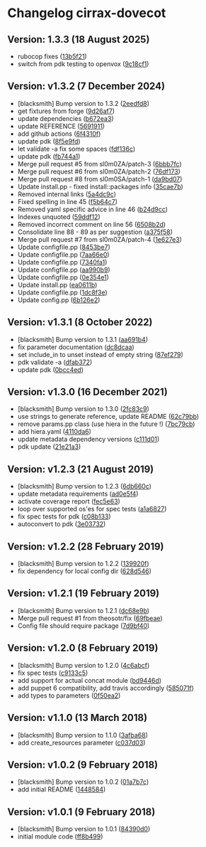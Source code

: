# Changelog cirrax-dovecot


## Version: 1.3.3 (18 August 2025)
* rubocop fixes ([13b5f21](https://github.com/cirrax/puppet-dovecot/commit/13b5f219027e03dfdc1c6f2eb44edba1018e8b9f))
* switch from pdk testing to openvox ([9c18cf1](https://github.com/cirrax/puppet-dovecot/commit/9c18cf14d3fd2f1f92a31616af857f1099ade12c))

## Version: v1.3.2 (7 December 2024)
* [blacksmith] Bump version to 1.3.2 ([2eedfd8](https://github.com/cirrax/puppet-dovecot/commit/2eedfd8680d4d3c6519e3b63959e71ec9f8fcd03))
* get fixtures from forge ([9d26af7](https://github.com/cirrax/puppet-dovecot/commit/9d26af799dbba3fe94648b48f672f1f9970bf467))
* update dependencies ([b672ea3](https://github.com/cirrax/puppet-dovecot/commit/b672ea369acc7f6f059e0ad9f77090a5371c5bec))
* update REFERENCE ([5691911](https://github.com/cirrax/puppet-dovecot/commit/56919112c156a14657055fa4fadc97288b54c6a3))
* add github actions ([6f4310f](https://github.com/cirrax/puppet-dovecot/commit/6f4310fe24d497450c67eb362e0ef2f7fc8e7d30))
* update pdk ([8f5e9fd](https://github.com/cirrax/puppet-dovecot/commit/8f5e9fd8d6f88ed6e7aa72ec094528972df67cb2))
* let validate -a fix some spaces ([fdf136c](https://github.com/cirrax/puppet-dovecot/commit/fdf136c3be1bd93b1a45ccb6b6eb136f5fe0387b))
* update pdk ([fb744a1](https://github.com/cirrax/puppet-dovecot/commit/fb744a1c64f2e1f76e75bcb83818eb7445188a4e))
* Merge pull request #5 from sl0m0ZA/patch-3 ([6bbb7fc](https://github.com/cirrax/puppet-dovecot/commit/6bbb7fc4b56c7a26518e55d03f9d42f039e18ef8))
* Merge pull request #6 from sl0m0ZA/patch-2 ([76df173](https://github.com/cirrax/puppet-dovecot/commit/76df1737c1fda1ff25757ab0c6ac0ed74b09787c))
* Merge pull request #8 from sl0m0SA/patch-1 ([da9bd07](https://github.com/cirrax/puppet-dovecot/commit/da9bd0793073fc4aecbf7b5df655b99e7c6fee57))
* Update install.pp - fixed install::packages info ([35cae7b](https://github.com/cirrax/puppet-dovecot/commit/35cae7bea21d295b838ee868221f9edb6cbbfac8))
* Removed internal links ([5a4dc9c](https://github.com/cirrax/puppet-dovecot/commit/5a4dc9ca0493be99f15d2a37bc598d9cc1c93b27))
* Fixed spelling in line 45 ([f5b64c7](https://github.com/cirrax/puppet-dovecot/commit/f5b64c7a83443dc98d80720ebfdb67fec41abe44))
* Removed yaml specific advice in line 46 ([b24d9cc](https://github.com/cirrax/puppet-dovecot/commit/b24d9cc78a756103113daf68455011830af0859a))
* Indexes unquoted ([59ddf12](https://github.com/cirrax/puppet-dovecot/commit/59ddf12d7952e784e1a675566a5f607f2b0926a4))
* Removed incorrect comment on line 56 ([6508b2d](https://github.com/cirrax/puppet-dovecot/commit/6508b2d2692188f4fbbd9dcdad1239d99e587dc5))
* Consolidate line 88 - 89 as per suggestion ([a375f58](https://github.com/cirrax/puppet-dovecot/commit/a375f581894ac98037b2129a23582a109c81978f))
* Merge pull request #7 from sl0m0ZA/patch-4 ([1e627e3](https://github.com/cirrax/puppet-dovecot/commit/1e627e3750fea5f0a979c53cf632106cc7c45c44))
* Update configfile.pp ([8453be7](https://github.com/cirrax/puppet-dovecot/commit/8453be7425a25e70b05f6ca036366ea526b2ccfd))
* Update configfile.pp ([7aa66e0](https://github.com/cirrax/puppet-dovecot/commit/7aa66e00a7e2527223df4c753ec017131167674b))
* Update configfile.pp ([7340fa1](https://github.com/cirrax/puppet-dovecot/commit/7340fa1b2e975996468c240abdd3dc4c92e213c3))
* Update configfile.pp ([aa990b9](https://github.com/cirrax/puppet-dovecot/commit/aa990b9ecf5ebee6dc9881e62c3616b6ef00ca25))
* Update configfile.pp ([0e354e1](https://github.com/cirrax/puppet-dovecot/commit/0e354e1a4b23c5629dab415b105c1937e6dfc270))
* Update install.pp ([ea0611b](https://github.com/cirrax/puppet-dovecot/commit/ea0611b8b95ef30bb987c0dad53b73616ff69128))
* Update configfile.pp ([1dc8f3e](https://github.com/cirrax/puppet-dovecot/commit/1dc8f3e0f97e72d9c07c8218d79b640e4586f4b1))
* Update config.pp ([6b126e2](https://github.com/cirrax/puppet-dovecot/commit/6b126e2da59e5dc7e99878945b36527283bf0501))

## Version: v1.3.1 (8 October 2022)
* [blacksmith] Bump version to 1.3.1 ([aa691b4](https://github.com/cirrax/puppet-dovecot/commit/aa691b477fcf633565142f938f23b7a178e797da))
* fix parameter documentation ([dc8dcaa](https://github.com/cirrax/puppet-dovecot/commit/dc8dcaa0944ed5f33b8caf874917b2a934de3c64))
* set include_in to unset instead of empty string ([87ef279](https://github.com/cirrax/puppet-dovecot/commit/87ef2795898e6875b061d53abcdfe4c7eead505c))
* pdk validate -a ([dfab372](https://github.com/cirrax/puppet-dovecot/commit/dfab372c521fc03ac782d2ac012d8630d4842fe0))
* update pdk ([0bcc4ed](https://github.com/cirrax/puppet-dovecot/commit/0bcc4edf3b736d5095c8f36d3ba42806098751f9))

## Version: v1.3.0 (16 December 2021)
* [blacksmith] Bump version to 1.3.0 ([2fc83c9](https://github.com/cirrax/puppet-dovecot/commit/2fc83c9c8c6c882852bddebfda07c62fd3841c8a))
* use strings to generate reference, update README ([62c79bb](https://github.com/cirrax/puppet-dovecot/commit/62c79bb6857e1c2f1029b0217d848c78510859cb))
* remove params.pp class (use hiera in the future !) ([7bc79cb](https://github.com/cirrax/puppet-dovecot/commit/7bc79cb9c6f4a940f5352e666d82cf5277f9497c))
* add hiera.yaml ([4110da6](https://github.com/cirrax/puppet-dovecot/commit/4110da622b9ff216c887b67c643e672598f8093e))
* update metadata dependency versions ([c111d01](https://github.com/cirrax/puppet-dovecot/commit/c111d01a8e52a792c8a8aefc6e1f0399ce5aabf0))
* pdk update ([21e21a3](https://github.com/cirrax/puppet-dovecot/commit/21e21a338b83e392ac12596b77787ebbf98397c0))

## Version: v1.2.3 (21 August 2019)
* [blacksmith] Bump version to 1.2.3 ([6db660c](https://github.com/cirrax/puppet-dovecot/commit/6db660c273085ae6115a5ecf3d057affd0e1418a))
* update metadata requirements ([ad0e5f4](https://github.com/cirrax/puppet-dovecot/commit/ad0e5f4be812531c24600d8c6993eb2f007f5424))
* activate coverage report ([fec5e63](https://github.com/cirrax/puppet-dovecot/commit/fec5e6352bae3ac884d6b87636e65e033098542d))
* loop over supported os'es for spec tests ([a1a6827](https://github.com/cirrax/puppet-dovecot/commit/a1a682719736d4ffed9be8462ff457283963d1d0))
* fix spec tests for pdk ([c08b133](https://github.com/cirrax/puppet-dovecot/commit/c08b13389c0a3e3b7f0d25f8500d45a3e6f7ea21))
* autoconvert to pdk ([3e03732](https://github.com/cirrax/puppet-dovecot/commit/3e0373250340d8e0b3c3eaf5f2aff79dc919241a))

## Version: v1.2.2 (28 February 2019)
* [blacksmith] Bump version to 1.2.2 ([139920f](https://github.com/cirrax/puppet-dovecot/commit/139920f241413d78598239748f6dbab1b3810c4e))
* fix dependency for local config dir ([628d546](https://github.com/cirrax/puppet-dovecot/commit/628d54697c69bef9a2840ff4b971e63bd37ae366))

## Version: v1.2.1 (19 February 2019)
* [blacksmith] Bump version to 1.2.1 ([dc68e9b](https://github.com/cirrax/puppet-dovecot/commit/dc68e9b28d34436f3c623bebea1ff32756f97f71))
* Merge pull request #1 from theosotr/fix ([69fbeae](https://github.com/cirrax/puppet-dovecot/commit/69fbeae264d4a3c52cda117a4ee5ee2277a78e5d))
* Config file should require package ([7d9bf40](https://github.com/cirrax/puppet-dovecot/commit/7d9bf40ed5436ae6eb317aa75ea3ad2e62802fc6))

## Version: v1.2.0 (8 February 2019)
* [blacksmith] Bump version to 1.2.0 ([4c6abcf](https://github.com/cirrax/puppet-dovecot/commit/4c6abcfb627f0b49705d9984032eb44a17ca8018))
* fix spec tests ([c9133c5](https://github.com/cirrax/puppet-dovecot/commit/c9133c5846fda2bad09790c3755f27f21a5c68c6))
* add support for actual concat module ([bd9446d](https://github.com/cirrax/puppet-dovecot/commit/bd9446d8e2287dbe9f026eb4920cc7fc629c5f0d))
* add puppet 6 compatibility, add travis accordingly ([585071f](https://github.com/cirrax/puppet-dovecot/commit/585071f551e612cbfe8847c76c8a8bf35b0b69f2))
* add types to parameters ([0f50ea2](https://github.com/cirrax/puppet-dovecot/commit/0f50ea2dd9f3694402c6b9746e63f92d2d211c20))

## Version: v1.1.0 (13 March 2018)
* [blacksmith] Bump version to 1.1.0 ([3afba68](https://github.com/cirrax/puppet-dovecot/commit/3afba6828d2dfc80f7f351601be39a544422042d))
* add create_resources parameter ([c037d03](https://github.com/cirrax/puppet-dovecot/commit/c037d03dd62a65f23ebff286a3d9e097fbbf887a))

## Version: v1.0.2 (9 February 2018)
* [blacksmith] Bump version to 1.0.2 ([01a7b7c](https://github.com/cirrax/puppet-dovecot/commit/01a7b7cd4a2c19a0e8f7ccb80b72ec9b55aeb816))
* add initial README ([1448584](https://github.com/cirrax/puppet-dovecot/commit/1448584feea084af507cc75337a0353638a2e98a))

## Version: v1.0.1 (9 February 2018)
* [blacksmith] Bump version to 1.0.1 ([84390d0](https://github.com/cirrax/puppet-dovecot/commit/84390d0e1fdfa32afbafb4c4c53ac474584efda0))
* initial module code ([ff8b499](https://github.com/cirrax/puppet-dovecot/commit/ff8b4990a9489830ae252626f37b7dea4fb0417c))